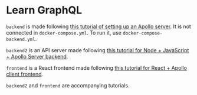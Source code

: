 # Learn GraphQL

`backend` is made following [this tutorial of setting up an Apollo server](https://www.apollographql.com/docs/apollo-server/getting-started/).
It is not connected in `docker-compose.yml`.
To run it, use `docker-compose-backend.yml`.

`backend2` is an API server made following [this tutorial for Node + JavaScript + Apollo Server backend](https://www.howtographql.com/graphql-js/0-introduction).

`frontend` is a React frontend made following [this tutorial for React + Apollo client frontend](https://www.howtographql.com/react-apollo/0-introduction/).

`backend2` and `frontend` are accompanying tutorials.
